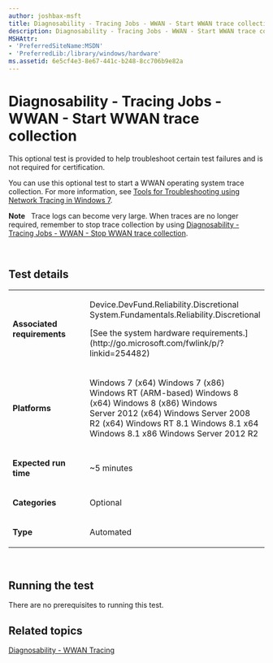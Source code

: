 ```yaml
---
author: joshbax-msft
title: Diagnosability - Tracing Jobs - WWAN - Start WWAN trace collection
description: Diagnosability - Tracing Jobs - WWAN - Start WWAN trace collection
MSHAttr:
- 'PreferredSiteName:MSDN'
- 'PreferredLib:/library/windows/hardware'
ms.assetid: 6e5cf4e3-8e67-441c-b248-8cc706b9e82a
---
```


# Diagnosability - Tracing Jobs - WWAN - Start WWAN trace collection


This optional test is provided to help troubleshoot certain test failures and is not required for certification.

You can use this optional test to start a WWAN operating system trace collection. For more information, see [Tools for Troubleshooting using Network Tracing in Windows 7](http://go.microsoft.com/fwlink/p/?linkid=302289).

**Note**  
Trace logs can become very large. When traces are no longer required, remember to stop trace collection by using [Diagnosability - Tracing Jobs - WWAN - Stop WWAN trace collection](diagnosability---tracing-jobs---wwan---stop-wwan-trace-collection-7892fa6f-0a15-4b43-83b6-3ee2aa2e2712.md).

 

## Test details


<table>
<colgroup>
<col width="50%" />
<col width="50%" />
</colgroup>
<tbody>
<tr class="odd">
<td><p><strong>Associated requirements</strong></p></td>
<td><p>Device.DevFund.Reliability.Discretional System.Fundamentals.Reliability.Discretional</p>
<p>[See the system hardware requirements.](http://go.microsoft.com/fwlink/p/?linkid=254482)</p></td>
</tr>
<tr class="even">
<td><p><strong>Platforms</strong></p></td>
<td><p>Windows 7 (x64) Windows 7 (x86) Windows RT (ARM-based) Windows 8 (x64) Windows 8 (x86) Windows Server 2012 (x64) Windows Server 2008 R2 (x64) Windows RT 8.1 Windows 8.1 x64 Windows 8.1 x86 Windows Server 2012 R2</p></td>
</tr>
<tr class="odd">
<td><p><strong>Expected run time</strong></p></td>
<td><p>~5 minutes</p></td>
</tr>
<tr class="even">
<td><p><strong>Categories</strong></p></td>
<td><p>Optional</p></td>
</tr>
<tr class="odd">
<td><p><strong>Type</strong></p></td>
<td><p>Automated</p></td>
</tr>
</tbody>
</table>

 

## Running the test


There are no prerequisites to running this test.

## Related topics


[Diagnosability - WWAN Tracing](diagnosability---wwan-tracing.md)

 

 







